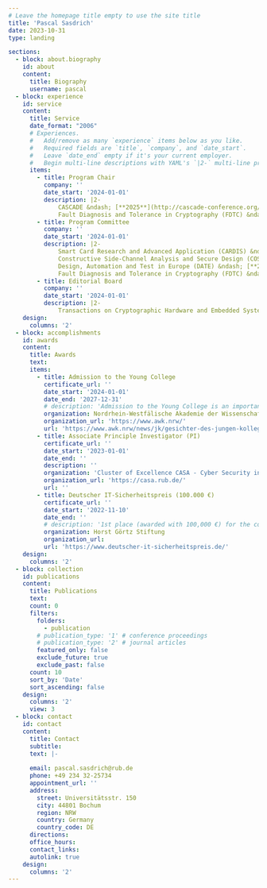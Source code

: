 ```yaml
---
# Leave the homepage title empty to use the site title
title: 'Pascal Sasdrich'
date: 2023-10-31
type: landing

sections:
  - block: about.biography
    id: about
    content:
      title: Biography
      username: pascal
  - block: experience
    id: service
    content:
      title: Service
      date_format: "2006"
      # Experiences.
      #   Add/remove as many `experience` items below as you like.
      #   Required fields are `title`, `company`, and `date_start`.
      #   Leave `date_end` empty if it's your current employer.
      #   Begin multi-line descriptions with YAML's `|2-` multi-line prefix.
      items:
        - title: Program Chair
          company: ''
          date_start: '2024-01-01'
          description: |2-
              CASCADE &ndash; [**2025**](http://cascade-conference.org/)<br>
              Fault Diagnosis and Tolerance in Cryptography (FDTC) &ndash; [**2023**](https://fdtc.deib.polimi.it/FDTC23/)
        - title: Program Committee
          company: ''
          date_start: '2024-01-01'
          description: |2-
              Smart Card Research and Advanced Application (CARDIS) &ndash; [**2021**](https://cardis2021.its.uni-luebeck.de/), [**2022**](https://events.cs.bham.ac.uk/cardis2022/), [**2023**](https://sbd-research.nl/cardis-2023/)<br>
              Constructive Side‐Channel Analysis and Secure Design (COSADE) &ndash; [**2023**](https://www.cosade.org/cosade23/), [**2024**](https://www.cosade.org/cosade24/)<br>
              Design, Automation and Test in Europe (DATE) &ndash; [**2024**](https://www.date-conference.com/tpc#DT5)<br>
              Fault Diagnosis and Tolerance in Cryptography (FDTC) &ndash; [**2024**](https://fdtc.deib.polimi.it/FDTC24/)
        - title: Editorial Board
          company: ''
          date_start: '2024-01-01'
          description: |2-
              Transactions on Cryptographic Hardware and Embedded Systems (IACR TCHES) &ndash; [**2021**](https://ches.iacr.org/2021/), [**2022**](https://ches.iacr.org/2022/), [**2023**](https://ches.iacr.org/2023/), [**2024**](https://ches.iacr.org/2024/), [**2025**](https://ches.iacr.org/2025/)
    design:
      columns: '2'
  - block: accomplishments
    id: awards
    content:
      title: Awards
      text:
      items:
        - title: Admission to the Young College
          certificate_url: ''
          date_start: '2024-01-01'
          date_end: '2027-12-31'
          # description: 'Admission to the Young College is an important distinction for young scientists and artists in North Rhine-Westphalia. Fellows receive an annual stipend of 10,000 € for a period of up to four years.'
          organization: Nordrhein-Westfälische Akademie der Wissenschaften und der Künste
          organization_url: 'https://www.awk.nrw/'
          url: 'https://www.awk.nrw/news/jk/gesichter-des-jungen-kollegs-dr-ing-pascal-sasdrich'
        - title: Associate Principle Investigator (PI)
          certificate_url: ''
          date_start: '2023-01-01'
          date_end: ''
          description: ''
          organization: 'Cluster of Excellence CASA - Cyber Security in the Age of Large-Scale Adversaries'
          organization_url: 'https://casa.rub.de/'
          url: ''
        - title: Deutscher IT-Sicherheitspreis (100.000 €)
          certificate_url: ''
          date_start: '2022-11-10'
          date_end: ''
          # description: '1st place (awarded with 100,000 €) for the concept "Simply Secure: A Toolbox for Automated Generation and Evaluation of Protected Hardware" (together with David Knichel, Amir Moradi, Nicolai Müller).'
          organization: Horst Görtz Stiftung
          organization_url: 
          url: 'https://www.deutscher-it-sicherheitspreis.de/'
    design:
      columns: '2'
  - block: collection
    id: publications
    content:
      title: Publications
      text:
      count: 0
      filters:
        folders:
          - publication
        # publication_type: '1' # conference proceedings
        # publication_type: '2' # journal articles
        featured_only: false
        exclude_future: true
        exclude_past: false
      count: 10
      sort_by: 'Date'
      sort_ascending: false
    design:
      columns: '2'
      view: 3
  - block: contact
    id: contact
    content:
      title: Contact
      subtitle:
      text: |-
       
      email: pascal.sasdrich@rub.de
      phone: +49 234 32-25734
      appointment_url: ''
      address:
        street: Universitätsstr. 150
        city: 44801 Bochum
        region: NRW
        country: Germany
        country_code: DE
      directions: 
      office_hours:
      contact_links:
      autolink: true
    design:
      columns: '2'
---
```

